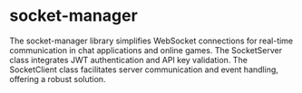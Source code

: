 # socket-manager
The socket-manager library simplifies WebSocket connections for real-time communication in chat applications and online games. The SocketServer class integrates JWT authentication and API key validation. The SocketClient class facilitates server communication and event handling, offering a robust solution.
